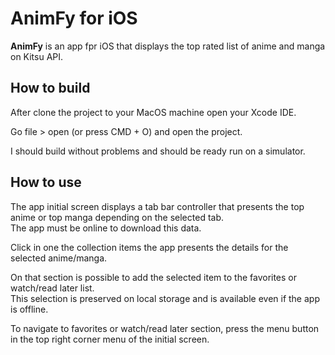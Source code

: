 # AnimFy for iOS

**AnimFy** is an app fpr iOS that displays the top rated list of anime and manga on Kitsu API.

## How to build

After clone the project to your MacOS machine open your Xcode IDE.

Go file > open (or press CMD + O) and open the project.

I should build without problems and should be ready run on a simulator.

## How to use

The app initial screen displays a tab bar controller that presents the top anime or top manga depending on the selected
tab.  
The app must be online to download this data.

Click in one the collection items the app presents the details for the selected anime/manga.

On that section is possible to add the selected item to the favorites or watch/read later list.  
This selection is preserved on local storage and is available even if the app is offline.

To navigate to favorites or watch/read later section, press the menu button in the top right corner menu of the initial
screen.
